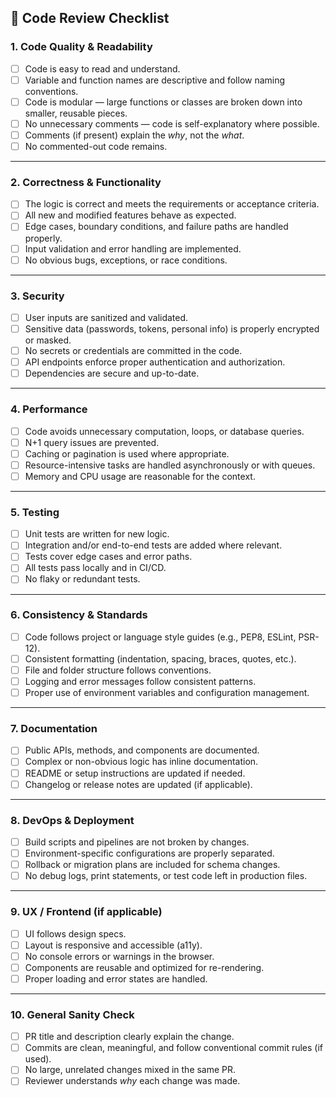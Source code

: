 ## 🧩 **Code Review Checklist**

### 1. **Code Quality & Readability**

* [ ] Code is easy to read and understand.
* [ ] Variable and function names are descriptive and follow naming conventions.
* [ ] Code is modular — large functions or classes are broken down into smaller, reusable pieces.
* [ ] No unnecessary comments — code is self-explanatory where possible.
* [ ] Comments (if present) explain the *why*, not the *what*.
* [ ] No commented-out code remains.

---

### 2. **Correctness & Functionality**

* [ ] The logic is correct and meets the requirements or acceptance criteria.
* [ ] All new and modified features behave as expected.
* [ ] Edge cases, boundary conditions, and failure paths are handled properly.
* [ ] Input validation and error handling are implemented.
* [ ] No obvious bugs, exceptions, or race conditions.

---

### 3. **Security**

* [ ] User inputs are sanitized and validated.
* [ ] Sensitive data (passwords, tokens, personal info) is properly encrypted or masked.
* [ ] No secrets or credentials are committed in the code.
* [ ] API endpoints enforce proper authentication and authorization.
* [ ] Dependencies are secure and up-to-date.

---

### 4. **Performance**

* [ ] Code avoids unnecessary computation, loops, or database queries.
* [ ] N+1 query issues are prevented.
* [ ] Caching or pagination is used where appropriate.
* [ ] Resource-intensive tasks are handled asynchronously or with queues.
* [ ] Memory and CPU usage are reasonable for the context.

---

### 5. **Testing**

* [ ] Unit tests are written for new logic.
* [ ] Integration and/or end-to-end tests are added where relevant.
* [ ] Tests cover edge cases and error paths.
* [ ] All tests pass locally and in CI/CD.
* [ ] No flaky or redundant tests.

---

### 6. **Consistency & Standards**

* [ ] Code follows project or language style guides (e.g., PEP8, ESLint, PSR-12).
* [ ] Consistent formatting (indentation, spacing, braces, quotes, etc.).
* [ ] File and folder structure follows conventions.
* [ ] Logging and error messages follow consistent patterns.
* [ ] Proper use of environment variables and configuration management.

---

### 7. **Documentation**

* [ ] Public APIs, methods, and components are documented.
* [ ] Complex or non-obvious logic has inline documentation.
* [ ] README or setup instructions are updated if needed.
* [ ] Changelog or release notes are updated (if applicable).

---

### 8. **DevOps & Deployment**

* [ ] Build scripts and pipelines are not broken by changes.
* [ ] Environment-specific configurations are properly separated.
* [ ] Rollback or migration plans are included for schema changes.
* [ ] No debug logs, print statements, or test code left in production files.

---

### 9. **UX / Frontend (if applicable)**

* [ ] UI follows design specs.
* [ ] Layout is responsive and accessible (a11y).
* [ ] No console errors or warnings in the browser.
* [ ] Components are reusable and optimized for re-rendering.
* [ ] Proper loading and error states are handled.

---

### 10. **General Sanity Check**

* [ ] PR title and description clearly explain the change.
* [ ] Commits are clean, meaningful, and follow conventional commit rules (if used).
* [ ] No large, unrelated changes mixed in the same PR.
* [ ] Reviewer understands *why* each change was made.
